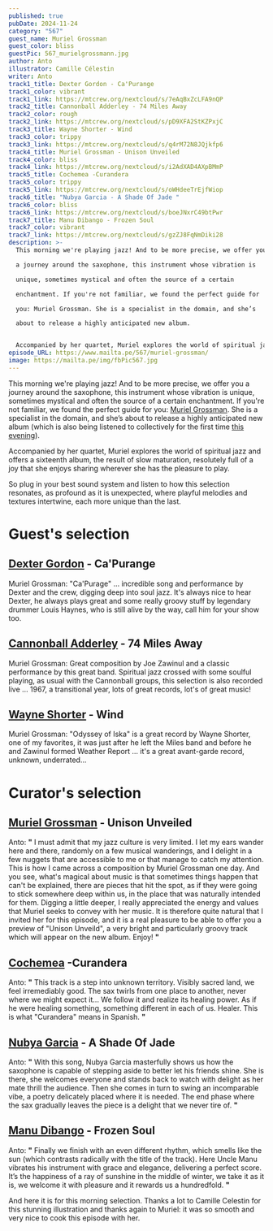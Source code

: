 ```yaml
---
published: true
pubDate: 2024-11-24
category: "567"
guest_name: Muriel Grossman
guest_color: bliss
guestPic: 567_murielgrossmann.jpg
author: Anto
illustrator: Camille Célestin
writer: Anto
track1_title: Dexter Gordon - Ca'Purange
track1_color: vibrant
track1_link: https://mtcrew.org/nextcloud/s/7eAqBxZcLFA9nQP
track2_title: Cannonball Adderley - 74 Miles Away
track2_color: rough
track2_link: https://mtcrew.org/nextcloud/s/pD9XFA2StKZPxjC
track3_title: Wayne Shorter - Wind
track3_color: trippy
track3_link: https://mtcrew.org/nextcloud/s/q4rM72N8JQjkfp6
track4_title: Muriel Grossman - Unison Unveiled
track4_color: bliss
track4_link: https://mtcrew.org/nextcloud/s/i2AdXAD4AXpBMmP
track5_title: Cochemea -Curandera
track5_color: trippy
track5_link: https://mtcrew.org/nextcloud/s/oWHdeeTrEjfWiop
track6_title: "Nubya Garcia - A Shade Of Jade "
track6_color: bliss
track6_link: https://mtcrew.org/nextcloud/s/boeJNxrC49btPwr
track7_title: Manu Dibango - Frozen Soul
track7_color: vibrant
track7_link: https://mtcrew.org/nextcloud/s/gzZJ8FqNmDiki28
description: >-
  This morning we're playing jazz! And to be more precise, we offer you

  a journey around the saxophone, this instrument whose vibration is

  unique, sometimes mystical and often the source of a certain

  enchantment. If you're not familiar, we found the perfect guide for

  you: Muriel Grossman. She is a specialist in the domain, and she’s

  about to release a highly anticipated new album.


  Accompanied by her quartet, Muriel explores the world of spiritual jazz and offers a sixteenth album, the result of slow maturation, resolutely full of a joy that she enjoys sharing wherever she has the pleasure to play. 
episode_URL: https://www.mailta.pe/567/muriel-grossman/
image: https://mailta.pe/img/fbPic567.jpg
---
```

This morning we're playing jazz! And to be more precise, we offer you
a journey around the saxophone, this instrument whose vibration is
unique, sometimes mystical and often the source of a certain
enchantment. If you're not familiar, we found the perfect guide for
you: [Muriel Grossman](https://murielgrossmann.bandcamp.com/). She is a specialist in the domain, and she’s
about to release a highly anticipated new album (which is also being
listened to collectively for the first time [this evening](https://murielgrossmann.bandcamp.com/merch/the-light-of-the-mind-listening-party-with-the-full-band)).

Accompanied by her
quartet, Muriel explores the world of spiritual jazz and offers a
sixteenth album, the result of slow maturation, resolutely full of a
joy that she enjoys sharing wherever she has the pleasure to play. 

So plug in your best
sound system and listen to how this selection resonates, as profound
as it is unexpected, where playful melodies and textures intertwine,
each more unique than the last. 

# Guest's selection

## [Dexter Gordon](https://storyvillerecords.bandcamp.com/) - Ca'Purange

Muriel Grossman: "Ca'Purage" ... incredible song and performance by Dexter and the crew, digging deep into soul jazz. It's always nice to hear Dexter, he always plays great and some really groovy stuff by
legendary drummer Louis Haynes, who is still alive by the way, call
him for your show too.

## [Cannonball Adderley](https://cannonballadderley.bandcamp.com/) - 74 Miles Away

 Muriel Grossman: Great composition by Joe Zawinul and a classic performance by this great band. Spiritual jazz crossed with some soulful playing, as usual with the Cannonball groups, this selection is also recorded live ... 1967, a transitional year, lots of great records, lot's of great music!

## [Wayne Shorter](https://wayneshorter.bandcamp.com) - Wind

 Muriel Grossman: "Odyssey of Iska" is a great record by Wayne Shorter, one of my favorites, it was just after he left the Miles band and before
he and Zawinul formed Weather Report ... it's a great avant-garde
record, unknown, underrated...

# Curator's selection

## [Muriel Grossman](https://murielgrossmann.bandcamp.com/) - Unison Unveiled

 Anto: **"** I must admit that my jazz culture is very limited. I let my ears
wander here and there, randomly on a few musical wanderings, and I
delight in a few nuggets that are accessible to me or that manage to
catch my attention. This is how I came across a composition by Muriel
Grossman one day. And you see, what's magical about music is that
sometimes things happen that can't be explained, there are pieces
that hit the spot, as if they were going to stick somewhere deep
within us, in the place that was naturally intended for them. 
Digging a little deeper, I really appreciated the energy and values ​​that Muriel seeks to convey with her music. It is therefore quite natural that I invited her for this episode, and it is a real pleasure to be able to
offer you a preview of "Unison Unveild", a very bright and
particularly groovy track which will appear on the new album. Enjoy! **"** 

## [Cochemea](https://cochemea.bandcamp.com) -Curandera

 Anto: **"** This track is a step into unknown territory. Visibly sacred land, we feel irremediably good. The sax twirls from one place to another,
never where we might expect it... We follow it and realize its
healing power. As if he were healing something, something different
in each of us. Healer. This is what "Curandera" means in
Spanish.  **"** 

## [Nubya Garcia](https://nubyagarcia.bandcamp.com/) - A Shade Of Jade

 Anto: **"** With this song, Nubya Garcia masterfully shows us how the saxophone is capable of stepping aside to better let his friends shine. She is there, she welcomes everyone and stands back to watch with delight as her mate thrill the audience. Then she comes in turn to swing an incomparable vibe, a poetry delicately placed where it is needed. The end phase where the sax gradually leaves the piece is a delight that we never tire of. **"** 

## [Manu Dibango](https://manudibango.bandcamp.com) - Frozen Soul

 Anto: **"** Finally we finish with an even different rhythm, which smells like the sun (which contrasts radically with the title of the track). Here
Uncle Manu vibrates his instrument with grace and elegance,
delivering a perfect score. It’s the happiness of a ray of sunshine
in the middle of winter, we take it as it is, we welcome it with
pleasure and it rewards us a hundredfold. **"** 

And here it is for this morning selection. Thanks a lot to Camille Celestin for this stunning illustration and thanks again to Muriel: it was so smooth and very nice to cook this episode with her.
